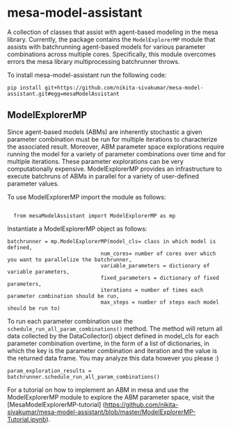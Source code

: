# mesa-model-assistant
A collection of classes that assist with agent-based modeling in the mesa library. Currently, the package contains the `ModelExplorerMP` module that assists with batchrunning agent-based models for various parameter combinations across multiple cores. Specifically, this module overcomes errors the mesa library multiprocessing batchrunner throws.

To install mesa-model-assistant run the following code:

```
pip install git+https://github.com/nikita-sivakumar/mesa-model-assistant.git#egg=mesaModelAssistant
```

## ModelExplorerMP
Since agent-based models (ABMs) are inherently stochastic a given parameter combination must be run for multiple iterations to characterize the associated result. Moreover, ABM parameter space explorations require running the model for a variety of parameter combinations over time and for multiple iterations. These parameter explorations can be very computationally expensive. ModelExplorerMP provides an infrastructure to execute batchruns of ABMs in parallel for a variety of user-defined parameter values.

To use ModelExplorerMP import the module as follows:

<code>
  from mesaModelAssistant import ModelExplorerMP as mp
</code>

Instantiate a ModelExplorerMP object as follows:

```
batchrunner = mp.ModelExplorerMP(model_cls= class in which model is defined,
                              num_cores= number of cores over which you want to parallelize the batchrunner,
                              variable_parameters = dictionary of variable parameters,
                              fixed_parameters = dictionary of fixed parameters,
                              iterations = number of times each parameter combination should be run,
                              max_steps = number of steps each model should be run to)
```

To run each parameter combination use the `schedule_run_all_param_combinations()` method.
The method will return all data collected by the DataCollector() object defined in model_cls for each parameter combination overtime, in the form of a list of dictionaries, in which the key is the parameter combination and iteration and the value is the returned data frame. You may analyze this data however you please :)

```
param_exploration_results = batchrunner.schedule_run_all_param_combinations()
```

For a tutorial on how to implement an ABM in mesa and use the ModelExplorerMP module to explore the ABM parameter space, visit the [MesaModelExplorerMP-tutorial] (https://github.com/nikita-sivakumar/mesa-model-assistant/blob/master/ModelExplorerMP-Tutorial.ipynb).
